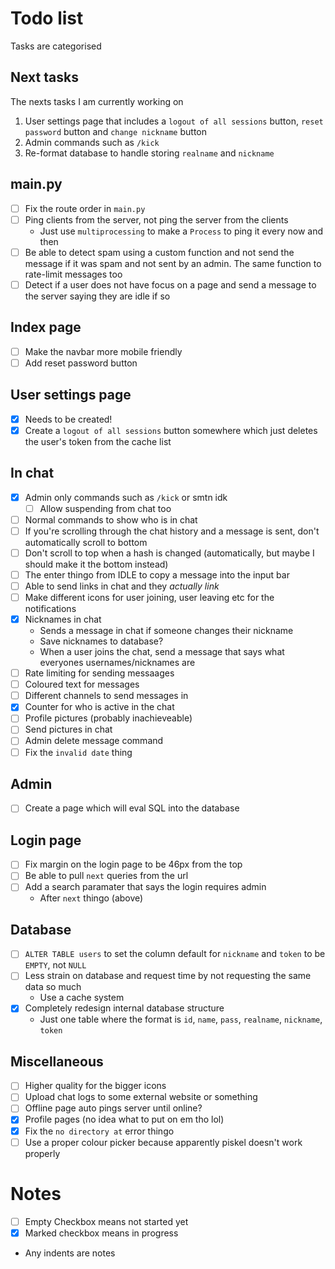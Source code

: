 # Todo list
Tasks are categorised

## Next tasks
The nexts tasks I am currently working on
1. User settings page that includes a `logout of all sessions` button, `reset password` button and `change nickname` button
2. Admin commands such as `/kick`
3. Re-format database to handle storing `realname` and `nickname`

## main.py
- [ ] Fix the route order in `main.py`
- [ ] Ping clients from the server, not ping the server from the clients
    - Just use `multiprocessing` to make a `Process` to ping it every now and then
- [ ] Be able to detect spam using a custom function and not send the message if it was spam and not sent by an admin. The same function to rate-limit messages too
- [ ] Detect if a user does not have focus on a page and send a message to the server saying they are idle if so

## Index page
- [ ] Make the navbar more mobile friendly
- [ ] Add reset password button

## User settings page
- [x] Needs to be created!
- [x] Create a `logout of all sessions` button somewhere which just deletes the user's token from the cache list

## In chat
- [x] Admin only commands such as `/kick` or smtn idk
    - [ ] Allow suspending from chat too
- [ ] Normal commands to show who is in chat
- [ ] If you're scrolling through the chat history and a message is sent, don't automatically scroll to bottom
- [ ] Don't scroll to top when a hash is changed (automatically, but maybe I should make it the bottom instead)
- [ ] The enter thingo from IDLE to copy a message into the input bar
- [ ] Able to send links in chat and they *actually link*
- [ ] Make different icons for user joining, user leaving etc for the notifications
- [x] Nicknames in chat
    - Sends a message in chat if someone changes their nickname
    - Save nicknames to database?
    - When a user joins the chat, send a message that says what everyones usernames/nicknames are
- [ ] Rate limiting for sending messaages
- [ ] Coloured text for messages
- [ ] Different channels to send messages in
- [x] Counter for who is active in the chat
- [ ] Profile pictures (probably inachieveable)
- [ ] Send pictures in chat
- [ ] Admin delete message command
- [ ] Fix the `invalid date` thing

## Admin
- [ ] Create a page which will eval SQL into the database

## Login page
- [ ] Fix margin on the login page to be 46px from the top
- [ ] Be able to pull `next` queries from the url
- [ ] Add a search paramater that says the login requires admin
    - After `next` thingo (above)

## Database
- [ ] `ALTER TABLE users` to set the column default for `nickname` and `token` to be `EMPTY`, not `NULL`
- [ ] Less strain on database and request time by not requesting the same data so much
    - Use a cache system
- [x] Completely redesign internal database structure
    - Just one table where the format is `id`, `name`, `pass`, `realname`, `nickname`, `token`

## Miscellaneous
- [ ] Higher quality for the bigger icons
- [ ] Upload chat logs to some external website or something
- [ ] Offline page auto pings server until online?
- [x] Profile pages (no idea what to put on em tho lol)
- [x] Fix the `no directory at` error thingo
- [ ] Use a proper colour picker because apparently piskel doesn't work properly

# Notes
- [ ] Empty Checkbox means not started yet
- [x] Marked checkbox means in progress
- Any indents are notes
